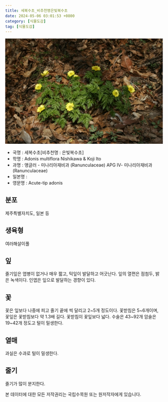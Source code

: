 ```yaml
---
title: 세복수초_비추천명은빛복수초
date: 2024-05-06 03:01:53 +0800
category: [식물도감]
tag: [식물도감]
---
```




![세복수초[비추천명 : 은빛복수초]](/assets/img/fileUpload/plants/basic/Ranunculaceae/Adonis/22921/22921_1_th2.jpg)
- 국명 : 세복수초[비추천명 : 은빛복수초]
- 학명 : Adonis multiflora Nishikawa & Koji Ito
- 과명 : 앵글러 - 미나리아재비과 (Ranunculaceae) APG Ⅳ- 미나리아재비과 (Ranunculaceae)
- 일본명 : 
- 영문명 : Acute-tip adonis


## 분포
제주특별자치도, 일본 등
## 생육형
여러해살이풀 
## 잎
줄기잎은 엽병이 없거나 매우 짧고, 턱잎이 발달하고 어긋난다. 잎의 열편은 점첨두, 밝은 녹색이다. 인엽은 잎으로 발달하는 경향이 있다.
## 꽃
꽃은 잎보다 나중에 피고 줄기 끝에 씩 달리고 2~5개 정도이다. 꽃받침은 5~6개이며, 꽃잎은 꽃받침보다 약 1.3배 길다. 꽃받침이 꽃잎보다 넓다. 수술은 43~92개 암술은 19~42개 정도고 털이 밀생한다.
## 열매
과실은 수과로 털이 밀생한다.
## 줄기
줄기가 많이 분지한다.






본 데이터에 대한 모든 저작권리는 국립수목원 또는 원저작자에게 있습니다.
